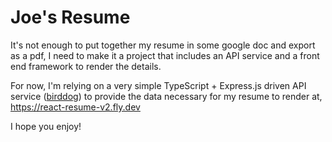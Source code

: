 # Joe's Resume

It's not enough to put together my resume in some google doc and export as a pdf, I need to make it a project that includes an API service and a front end framework to render the details.

For now, I'm relying on a very simple TypeScript + Express.js driven API service ([birddog](https://github.com/smokinjoe/birddog)) to provide the data necessary for my resume to render at, https://react-resume-v2.fly.dev

I hope you enjoy!
